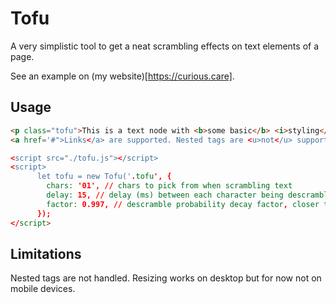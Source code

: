 # Tofu

A very simplistic tool to get a neat scrambling effects on text elements of a page.

See an example on (my website)[https://curious.care].

## Usage

```html
<p class="tofu">This is a text node with <b>some basic</b> <i>styling</i>.
<a href='#">Links</a> are supported. Nested tags are <u>not</u> supported.</p>

<script src="./tofu.js"></script>
<script>
      let tofu = new Tofu('.tofu', {
        chars: '01', // chars to pick from when scrambling text
        delay: 15, // delay (ms) between each character being descrambled
        factor: 0.997, // descramble probability decay factor, closer to 1 is slower
      });
</script>
```

## Limitations

Nested tags are not handled. Resizing works on desktop but for now not on mobile devices.
